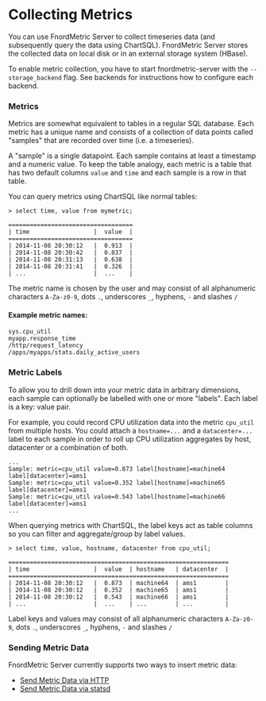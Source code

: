 Collecting Metrics
==================

You can use FnordMetric Server to collect timeseries data (and subsequently
query the data using ChartSQL). FnordMetric Server stores the collected data
on local disk or in an external storage system (HBase).

To enable metric collection, you have to start fnordmetric-server with the 
`--storage_backend` flag. See backends for instructions how to configure each
backend.

### Metrics

Metrics are somewhat equivalent to tables in a regular SQL database. Each metric 
has a unique name and consists of a collection of data points called "samples"
that are recorded over time (i.e. a timeseries).

A "sample" is a single datapoint. Each sample contains at least a timestamp
and a numeric value. To keep the table analogy, each metric is a table that has
two default columns `value` and `time` and each sample is a row in that table.

You can query metrics using ChartSQL like normal tables:

    > select time, value from mymetric;

    ===================================
    | time                  |  value  |
    ===================================
    | 2014-11-08 20:30:12   |  0.913  |
    | 2014-11-08 20:30:42   |  0.837  |
    | 2014-11-08 20:31:13   |  0.638  |
    | 2014-11-08 20:31:41   |  0.326  |
    | ...                   |  ...    |


The metric name is chosen by the user and may consist of all alphanumeric
characters `A-Za-z0-9`, dots `.`, underscores `_`, hyphens, `-` and slashes `/`

#### Example metric names:

    sys.cpu_util
    myapp.response_time
    /http/request_latency
    /apps/myapps/stats.daily_active_users



### Metric Labels

To allow you to drill down into your metric data in arbitrary dimensions, each
sample can optionally be labelled with one or more "labels". Each label is a
key: value pair.

For example, you could record CPU utilization data into the metric `cpu_util`
from multiple hosts. You could attach a `hostname=...` and a `datacenter=...`
label to each sample in order to roll up CPU utilization aggregates by host,
datacenter or a combination of both.

    ...
    Sample: metric=cpu_util value=0.873 label[hostname]=machine64 label[datacenter]=ams1
    Sample: metric=cpu_util value=0.352 label[hostname]=machine65 label[datacenter]=ams1
    Sample: metric=cpu_util value=0.543 label[hostname]=machine66 label[datacenter]=ams1
    ...

When querying metrics with ChartSQL, the label keys act as table columns so you
can filter and aggregate/group by label values.

    > select time, value, hostname, datacenter from cpu_util;

    ==============================================================
    | time                  |  value  | hostname   | datacenter  |
    ==============================================================
    | 2014-11-08 20:30:12   |  0.873  | machine64  | ams1        |
    | 2014-11-08 20:30:12   |  0.352  | machine65  | ams1        |
    | 2014-11-08 20:30:12   |  0.543  | machine66  | ams1        |
    | ...                   |  ...    | ...        | ...         |


Label keys and values may consist of all alphanumeric characters `A-Za-z0-9`,
dots `.`, underscores `_`, hyphens, `-` and slashes `/`


### Sending Metric Data

FnordMetric Server currently supports two ways to insert metric data:

  + [Send Metric Data via HTTP](/documentation/metricdb/http_interface)
  + [Send Metric Data via statsd](/documentation/metricdb/statsd_interface)

